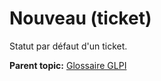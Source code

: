 Nouveau (ticket)
================

Statut par défaut d'un ticket.

**Parent topic:** [Glossaire GLPI](../../glpi/glossary.html)
